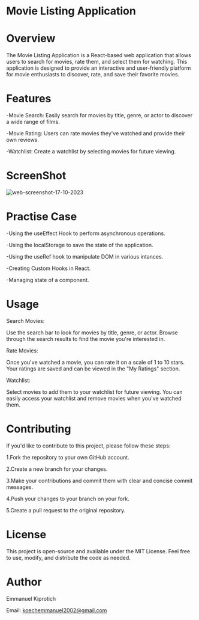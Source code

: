 # Movie Listing Application

# Overview
The Movie Listing Application is a React-based web application that allows users to search for movies, rate them, and select them for watching. This application is designed to provide an interactive and user-friendly platform for movie enthusiasts to discover, rate, and save their favorite movies.

# Features
-Movie Search: Easily search for movies by title, genre, or actor to discover a wide range of films.

-Movie Rating: Users can rate movies they've watched and provide their own reviews.

-Watchlist: Create a watchlist by selecting movies for future viewing.

# ScreenShot
![web-screenshot-17-10-2023](https://github.com/Emmanuel687/usePopcorn/assets/93251478/ef647a10-a3b8-49bb-88c9-c899ab8b8ed9)

# Practise Case

-Using the useEffect Hook to perform asynchronous operations.

-Using the localStorage to save the state of the application.

-Using the useRef hook to manipulate DOM in various intances.

-Creating Custom Hooks in React.

-Managing state of a component.

# Usage
Search Movies:

Use the search bar to look for movies by title, genre, or actor.
Browse through the search results to find the movie you're interested in.

Rate Movies:

Once you've watched a movie, you can rate it on a scale of 1 to 10 stars.
Your ratings are saved and can be viewed in the "My Ratings" section.

Watchlist:

Select movies to add them to your watchlist for future viewing.
You can easily access your watchlist and remove movies when you've watched them.

# Contributing
If you'd like to contribute to this project, please follow these steps:

1.Fork the repository to your own GitHub account.

2.Create a new branch for your changes.

3.Make your contributions and commit them with clear and concise commit messages.

4.Push your changes to your branch on your fork.

5.Create a pull request to the original repository.



# License
This project is open-source and available under the MIT License. Feel free to use, modify, and distribute the code as needed.

# Author
Emmanuel Kiprotich

Email: koechemmanuel2002@gmail.com
